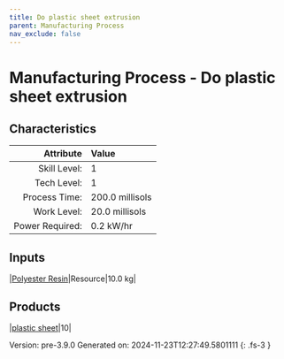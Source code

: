 ```yaml
---
title: Do plastic sheet extrusion
parent: Manufacturing Process
nav_exclude: false
---
```

# Manufacturing Process - Do plastic sheet extrusion


## Characteristics

| Attribute      | Value |
|--------:|:------|
|Skill Level:|1|
|Tech Level:|1|
|Process Time:|200.0 millisols|
|Work Level:|20.0 millisols|
|Power Required:|0.2 kW/hr|

## Inputs

|[Polyester Resin](../resource/polyester-resin.html)|Resource|10.0 kg|

## Products

|[plastic sheet](../part/plastic-sheet.html)|10|


Version: pre-3.9.0 Generated on: 2024-11-23T12:27:49.5801111
{: .fs-3 }

